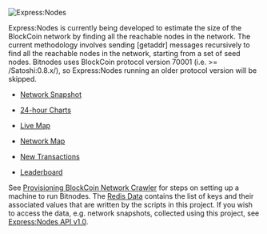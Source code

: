 ![Express:Nodes](http://104.131.156.43:9000/assets/img/exp-nodes.png "Express:Nodes")

Express:Nodes is currently being developed to estimate the size of the BlockCoin network by finding all the reachable nodes in the network. The current methodology involves sending [getaddr] messages recursively to find all the reachable nodes in the network, starting from a set of seed nodes. Bitnodes uses BlockCoin protocol version 70001 (i.e. >= /Satoshi:0.8.x/), so Express:Nodes running an older protocol version will be skipped.

* [Network Snapshot](https://bitnodes.21.co/nodes/)

* [24-hour Charts](https://bitnodes.21.co/dashboard/)

* [Live Map](https://bitnodes.21.co/nodes/live-map/)

* [Network Map](https://bitnodes.21.co/nodes/network-map/)

* [New Transactions](https://bitnodes.21.co/dashboard/transactions/)

* [Leaderboard](https://bitnodes.21.co/nodes/leaderboard/)

See [Provisioning BlockCoin Network Crawler](https://github.com/ayeowch/bitnodes/wiki/Provisioning-Bitcoin-Network-Crawler) for steps on setting up a machine to run Bitnodes. The [Redis Data](https://github.com/ayeowch/bitnodes/wiki/Redis-Data) contains the list of keys and their associated values that are written by the scripts in this project. If you wish to access the data, e.g. network snapshots, collected using this project, see [Express:Nodes API v1.0](https://bitnodes.21.co/api/).
